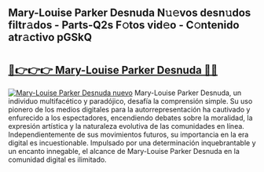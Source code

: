 ## Mary-Louise Parker Desnuda N𝚞𝚎vos desn𝚞dos filtr𝚊dos - Parts-Q2s F𝚘tos vid𝚎o - C𝚘ntenido atr𝚊ctivo pGSkQ

# <h2><a href="http://mbczmi.tromn.icu/?c=Mary-Louise+Parker+Desnuda">🔗👉👉👉 Mary-Louise Parker Desnuda 🔗🔗</a></h2>

[![Mary-Louise Parker Desnuda nuevo](https://i.imgur.com/pEAQMta.gif)](http://mbczmi.tromn.icu/?c=Mary-Louise+Parker+Desnuda)
Mary-Louise Parker Desnuda, un individuo multifacético y paradójico, desafía la comprensión simple. Su uso pionero de los medios digitales para la autorrepresentación ha cautivado y enfurecido a los espectadores, encendiendo debates sobre la moralidad, la expresión artística y la naturaleza evolutiva de las comunidades en línea. Independientemente de sus movimientos futuros, su importancia en la era digital es incuestionable. Impulsado por una determinación inquebrantable y un encanto innegable, el alcance de Mary-Louise Parker Desnuda en la comunidad digital es ilimitado.
